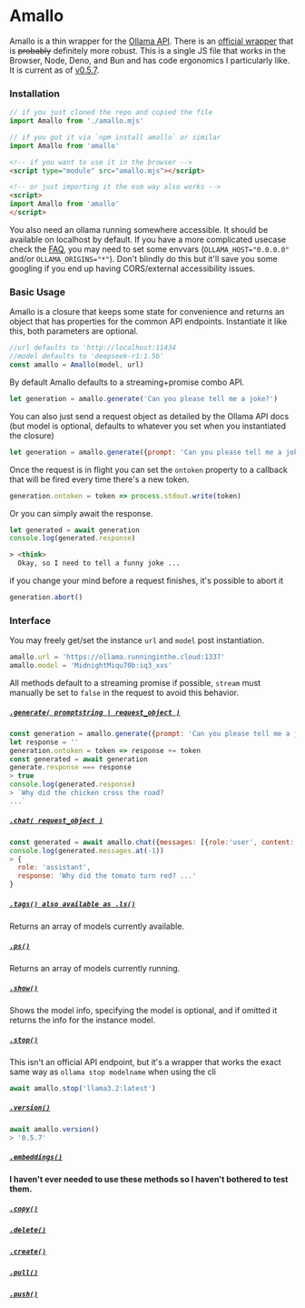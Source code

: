 # Amallo
Amallo is a thin wrapper for the [Ollama API](https://github.com/ollama/ollama/blob/main/docs/api.md). There is an [official wrapper](https://github.com/ollama/ollama-js) that is ~~probably~~ definitely more robust.  This is a single JS file that works in the Browser, Node, Deno, and Bun and has code ergonomics I particularly like. It is current as of [v0.5.7](https://github.com/ollama/ollama/releases/tag/v0.5.7).

### Installation

```js
// if you just cloned the repo and copied the file
import Amallo from './amallo.mjs'
```
```js
// if you got it via `npm install amallo` or similar
import Amallo from 'amallo'
```
```html
<!-- if you want to use it in the browser -->
<script type="module" src="amallo.mjs"></script>
```
```html
<!-- or just importing it the esm way also works -->
<script>
import Amallo from 'amallo'
</script>
```

You also need an ollama running somewhere accessible. It should be available on localhost by default. If you have a more complicated usecase check the [FAQ](docs/faq.md), you may need to set some envvars (`OLLAMA_HOST="0.0.0.0"` and/or `OLLAMA_ORIGINS="*"`). Don't blindly do this but it'll save you some googling if you end up having CORS/external accessibility issues.

### Basic Usage
Amallo is a closure that keeps some state for convenience and returns an object that has properties for the common API endpoints. Instantiate it like this, both parameters are optional.
```js
//url defaults to 'http://localhost:11434
//model defaults to 'deepseek-r1:1.5b'
const amallo = Amallo(model, url)
```
By default Amallo defaults to a streaming+promise combo API.
```js
let generation = amallo.generate('Can you please tell me a joke?')
```
You can also just send a request object as detailed by the Ollama API docs (but model is optional, defaults to whatever you set when you instantiated the closure)
```js
let generation = amallo.generate({prompt: 'Can you please tell me a joke?'})
```
Once the request is in flight you can set the `ontoken` property to a callback that will be fired every time there's a new token.
```js
generation.ontoken = token => process.stdout.write(token)
```
Or you can simply await the response.
```js
let generated = await generation
console.log(generated.response)
```

```html
> <think>
  Okay, so I need to tell a funny joke ...
```
if you change your mind before a request finishes, it's possible to abort it
```js
generation.abort()
```

### Interface

You may freely get/set the instance `url` and `model` post instantiation.
```js
amallo.url = 'https://ollama.runninginthe.cloud:1337'
amallo.model = 'MidnightMiqu70b:iq3_xxs'
```
All methods default to a streaming promise if possible, `stream` must manually be set to `false` in the request to avoid this behavior.
##### [`.generate( promptstring | request_object )`](https://github.com/ollama/ollama/blob/main/docs/api.md#generate-a-completion)
```js
const generation = amallo.generate({prompt: 'Can you please tell me a joke?'})
let response = ''
generation.ontoken = token => response += token
const generated = await generation
generate.response === response
> true
console.log(generated.response)
> `Why did the chicken cross the road?
...`
```
##### [`.chat( request_object )`](https://github.com/ollama/ollama/blob/main/docs/api.md#generate-a-chat-completion)
```js
const generated = await amallo.chat({messages: [{role:'user', content:'Can you please tell me a joke?'}]})
console.log(generated.messages.at(-1))
> {
  role: 'assistant',
  response: 'Why did the tomato turn red? ...'
}
```
##### [`.tags() also available as .ls()`](https://github.com/ollama/ollama/blob/main/docs/api.md#list-local-models)
Returns an array of models currently available.
##### [`.ps()`](https://github.com/ollama/ollama/blob/main/docs/api.md#list-running-models)
Returns an array of models currently running.
##### [`.show()`](https://github.com/ollama/ollama/blob/main/docs/api.md#show-model-information)
Shows the model info, specifying the model is optional, and if omitted it returns the info for the instance model.
##### [`.stop()`](https://github.com/ollama/ollama/blob/main/README.md#stop-a-model-which-is-currently-running)
This isn't an official API endpoint, but it's a wrapper that works the exact same way as `ollama stop modelname` when using the cli
```js
await amallo.stop('llama3.2:latest')
```
##### [`.version()`](https://github.com/ollama/ollama/blob/main/docs/api.md#version)
```js
await amallo.version()
> '0.5.7'
```
##### [`.embeddings()`](https://github.com/ollama/ollama/blob/main/docs/api.md#generate-embeddings)

#### I haven't ever needed to use these methods so I haven't bothered to test them.
##### [`.copy()`](https://github.com/ollama/ollama/blob/main/docs/api.md#copy-a-model)
##### [`.delete()`](https://github.com/ollama/ollama/blob/main/docs/api.md#delete-a-model)
##### [`.create()`](https://github.com/ollama/ollama/blob/main/docs/api.md#create-a-model)
##### [`.pull()`](https://github.com/ollama/ollama/blob/main/docs/api.md#pull-a-model)
##### [`.push()`](https://github.com/ollama/ollama/blob/main/docs/api.md#push-a-model)



